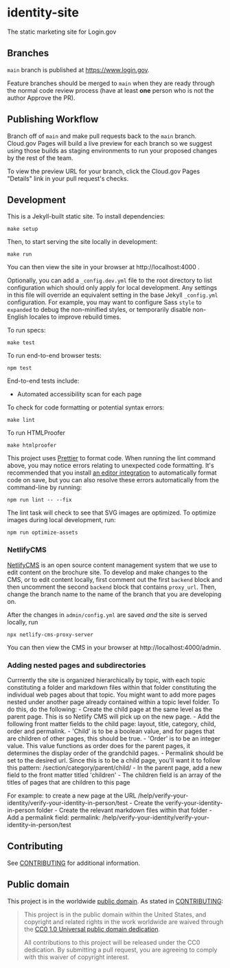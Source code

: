 # identity-site

The static marketing site for Login.gov

## Branches

`main` branch is published at https://www.login.gov.

Feature branches should be merged to `main` when they are ready through the normal code review process (have at least **one** person who is not the author Approve the PR).

## Publishing Workflow

Branch off of `main` and make pull requests back to the `main` branch. Cloud.gov Pages will build a live preview for each branch so we suggest using those builds as staging environments to run your proposed changes by the rest of the team.

To view the preview URL for your branch, click the Cloud.gov Pages "Details" link in your pull request's checks.

## Development

This is a Jekyll-built static site. To install dependencies:

```
make setup
```

Then, to start serving the site locally in development:

```
make run
```

You can then view the site in your browser at http://localhost:4000 .

Optionally, you can add a `_config.dev.yml` file to the root directory to list configuration which should only apply for local development. Any settings in this file will override an equivalent setting in the base Jekyll `_config.yml` configuration. For example, you may want to configure Sass `style` to `expanded` to debug the non-minified styles, or temporarily disable non-English locales to improve rebuild times.

To run specs:

```
make test
```

To run end-to-end browser tests:

```
npm test
```

End-to-end tests include:

- Automated accessibility scan for each page

To check for code formatting or potential syntax errors:

```
make lint
```

To run HTMLProofer

```
make htmlproofer
```

This project uses [Prettier](https://prettier.io/) to format code. When running the lint command above, you may notice errors relating to unexpected code formatting. It's recommended that you install [an editor integration](https://prettier.io/docs/en/editors.html) to automatically format code on save, but you can also resolve these errors automatically from the command-line by running:

```
npm run lint -- --fix
```

The lint task will check to see that SVG images are optimized. To optimize images during local development, run:

```
npm run optimize-assets
```

### NetlifyCMS
[NetlifyCMS](https://www.netlifycms.org/) is an open source content management system that we use to edit content on the brochure site. To develop and make changes to the CMS, or to edit content locally, first comment out the first `backend` block and then uncomment the second `backend` block that contains `proxy_url`. Then, change the branch name to the name of the branch that you are developing on.

After the changes in `admin/config.yml` are saved *and* the site is served locally, run
```
npx netlify-cms-proxy-server
```

You can then view the CMS in your browser at http://localhost:4000/admin.

### Adding nested pages and subdirectories
Currrently the site is organized hierarchically by topic, with each topic constituting a folder and markdown files within that folder constituting the individual web pages about that topic. You might want to add more pages nested under another page already contained within a topic level folder. To do this, do the following:
    - Create the child page at the same level as the parent page. This is so Netlify CMS will pick up on the new page.
    - Add the following front matter fields to the child page: layout, title, category, child, order and permalink.
    - 'Child' is to be a boolean value, and for pages that are children of other pages, this should be true.
    - 'Order' is to be an integer value. This value functions as order does for the parent pages, it determines the display order of the grandchild pages.
    - Permalink should be set to the desired url. Since this is to be a child page, you'll want it to follow this pattern: /section/category/parent/child/
    - In the parent page, add a new field to the front matter titled 'children'
    - The children field is an array of the titles of pages that are children to this page

For example: to create a new page at the URL /help/verify-your-identity/verify-your-identity-in-person/test
    - Create the verify-your-identity-in-person folder
    - Create the relevant markdown files within that folder
    - Add a permalink field: permalink: /help/verify-your-identity/verify-your-identity-in-person/test

## Contributing

See [CONTRIBUTING](CONTRIBUTING.md) for additional information.

## Public domain

This project is in the worldwide [public domain](LICENSE.md). As stated in [CONTRIBUTING](CONTRIBUTING.md):

> This project is in the public domain within the United States, and copyright and related rights in the work worldwide are waived through the [CC0 1.0 Universal public domain dedication](https://creativecommons.org/publicdomain/zero/1.0/).
>
> All contributions to this project will be released under the CC0 dedication. By submitting a pull request, you are agreeing to comply with this waiver of copyright interest.
